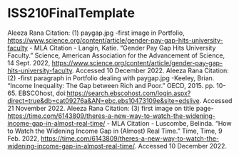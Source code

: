 # ISS210FinalTemplate
Aleeza Rana Citation: (1) paygap.jpg -first image in Portfolio, https://www.science.org/content/article/gender-pay-gap-hits-university-faculty - MLA Citation - Langin, Katie. “Gender Pay Gap Hits University Faculty.” Science, American Association for the Advancement of Science, 14 Sept. 2022, https://www.science.org/content/article/gender-pay-gap-hits-university-faculty. Accessed 10 December 2022.
Aleeza Rana Citation: (2) -first paragraph in Portfolio dealing with paygap.jpg -Keeley, Brian. “Income Inequality: The Gap between Rich and Poor.” OECD, 2015. pp. 10-65. EBSCOhost, doi:https://search.ebscohost.com/login.aspx?direct=true&db=cat09276a&AN=ebc.ebs10473109e&site=edslive. Accessed 21 November 2022.
Aleeza Rana Citation: (3) first image on title page- https://time.com/6143809/theres-a-new-way-to-watch-the-widening-income-gap-in-almost-real-time/ - MLA Citation - Luscombe, Belinda. “How to Watch the Widening Income Gap in (Almost) Real Time.” Time, Time, 9 Feb. 2022, https://time.com/6143809/theres-a-new-way-to-watch-the-widening-income-gap-in-almost-real-time/. Accessed 10 December 2022.
